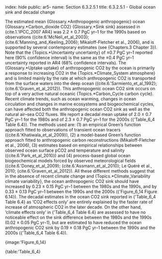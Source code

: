 index: hide
public: ar5-
name: Section 6.3.2.5.1
title: 6.3.2.5.1 - Global ocean sink and decadal change

The estimated mean {Glossary.*Anthropogenic anthropogenic} ocean {Glossary.*Carbon_dioxide CO2} {Glossary.*Sink sink} assessed in {cite.1.'IPCC_2007 AR4} was 2.2 ± 0.7 PgC yr–1 for the 1990s based on observations ({cite.6.'McNeil_et_al_2003}; {cite.6.'Manning_and_Keeling_2006}; Mikaloff-Fletcher et al., 2006), and is supported by several contemporary estimates (see {Chapters.3 Chapter 3}). Note that the {Topics.*Uncertainty uncertainty} of ±0.7 PgC yr–1 reported here (90% confidence interval) is the same as the ±0.4 PgC yr–1 uncertainty reported in AR4 (68% confidence intervals). The {Glossary.*Uptake uptake} of anthropogenic CO2 by the ocean is primarily a response to increasing CO2 in the {Topics.*Climate_System atmosphere} and is limited mainly by the rate at which anthropogenic CO2 is transported from the surface waters into the deep ocean ({cite.6.'Sarmiento_et_al_1992}; {cite.6.'Graven_et_al_2012}). This anthropogenic ocean CO2 sink occurs on top of a very active natural oceanic {Topics.*Carbon_Cycle carbon cycle}. Recent climate trends, such as ocean warming, changes in ocean circulation and changes in marine ecosystems and biogeochemical cycles, can have affected both the anthropogenic ocean CO2 sink as well as the natural air–sea CO2 fluxes. We report a decadal mean uptake of 2.0 ± 0.7 PgC yr–1 for the 1980s and of 2.3 ± 0.7 PgC yr–1 for the 2000s ({'Table_6_4 Table 6.4}). The methods used are: (1) an empirical Green’s function approach fitted to observations of transient ocean tracers ({cite.6.'Khatiwala_et_al_2009}), (2) a model-based Green’s function approach fitted to anthropogenic carbon reconstructions (Mikaloff-Fletcher et al., 2006), (3) estimates based on empirical relationships between observed ocean surface pCO2 and temperature and salinity ({cite.6.'Park_et_al_2010}) and (4) process-based global ocean biogeochemical models forced by observed meteorological fields ({cite.6.'Doney_et_al_2009}; {cite.6.'Assmann_et_al_2010}; Le Quéré et al., 2010; {cite.6.'Graven_et_al_2012}). All these different methods suggest that in the absence of recent climate change and {Topics.*Climate_Variability climate variability}, the ocean anthropogenic CO2 sink should have increased by 0.23 ± 0.15 PgC yr–1 between the 1980s and the 1990s, and by 0.33 ± 0.13 PgC yr–1 between the 1990s and the 2000s ({'Figure_6_14 Figure 6.14}). The decadal estimates in the ocean CO2 sink reported in {'Table_6_4 Table 6.4} as ‘CO2 effects only’ are entirely explained by the faster rate of increase of atmospheric CO2 in the later decade. On the other hand, ‘climate effects only’ in {'Table_6_4 Table 6.4} are assessed to have no noticeable effect on the sink difference between the 1980s and the 1990s (0.02 ± 0.05 PgC yr–1), but are estimated to have reduced the ocean anthropogenic CO2 sink by 0.19 ± 0.18 PgC yr–1 between the 1990s and the 2000s ({'Table_6_4 Table 6.4}).

{image:'Figure_6_14}

{table:'Table_6_4}
